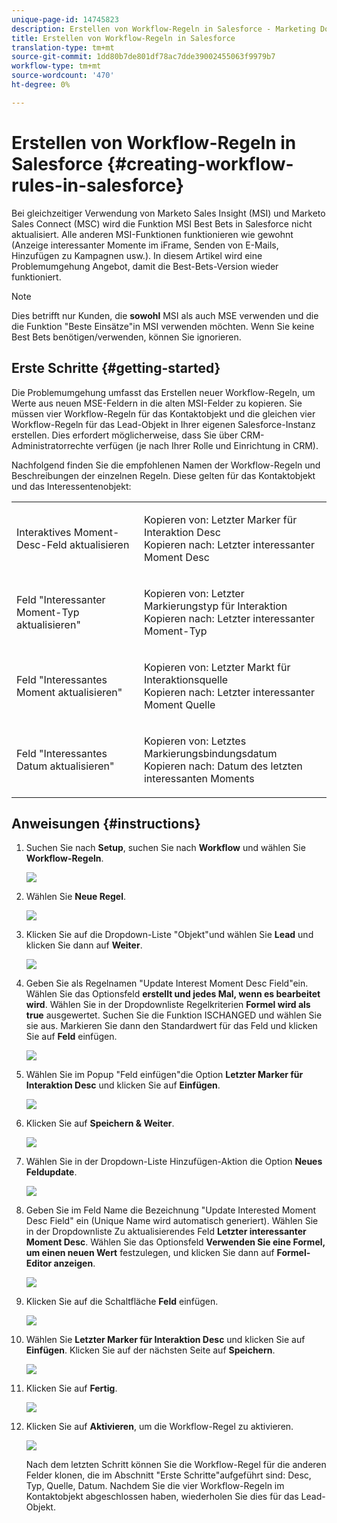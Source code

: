 ```yaml
---
unique-page-id: 14745823
description: Erstellen von Workflow-Regeln in Salesforce - Marketing Docs - Produktdokumentation
title: Erstellen von Workflow-Regeln in Salesforce
translation-type: tm+mt
source-git-commit: 1dd80b7de801df78ac7dde39002455063f9979b7
workflow-type: tm+mt
source-wordcount: '470'
ht-degree: 0%

---
```



# Erstellen von Workflow-Regeln in Salesforce {#creating-workflow-rules-in-salesforce}

Bei gleichzeitiger Verwendung von Marketo Sales Insight (MSI) und Marketo Sales Connect (MSC) wird die Funktion MSI Best Bets in Salesforce nicht aktualisiert. Alle anderen MSI-Funktionen funktionieren wie gewohnt (Anzeige interessanter Momente im iFrame, Senden von E-Mails, Hinzufügen zu Kampagnen usw.). In diesem Artikel wird eine Problemumgehung Angebot, damit die Best-Bets-Version wieder funktioniert.

>[!NOTE]
>
>Dies betrifft nur Kunden, die **sowohl** MSI als auch MSE verwenden und die die Funktion &quot;Beste Einsätze&quot;in MSI verwenden möchten. Wenn Sie keine Best Bets benötigen/verwenden, können Sie ignorieren.

## Erste Schritte {#getting-started}

Die Problemumgehung umfasst das Erstellen neuer Workflow-Regeln, um Werte aus neuen MSE-Feldern in die alten MSI-Felder zu kopieren. Sie müssen vier Workflow-Regeln für das Kontaktobjekt und die gleichen vier Workflow-Regeln für das Lead-Objekt in Ihrer eigenen Salesforce-Instanz erstellen. Dies erfordert möglicherweise, dass Sie über CRM-Administratorrechte verfügen (je nach Ihrer Rolle und Einrichtung in CRM).

Nachfolgend finden Sie die empfohlenen Namen der Workflow-Regeln und Beschreibungen der einzelnen Regeln. Diese gelten für das Kontaktobjekt und das Interessentenobjekt:

<table> 
 <colgroup> 
  <col> 
  <col> 
 </colgroup> 
 <tbody> 
  <tr> 
   <td>Interaktives Moment-Desc-Feld aktualisieren</td> 
   <td><p>Kopieren von: Letzter Marker für Interaktion Desc<br>Kopieren nach: Letzter interessanter Moment Desc</p></td> 
  </tr> 
  <tr> 
   <td>Feld "Interessanter Moment-Typ aktualisieren"</td> 
   <td><p>Kopieren von: Letzter Markierungstyp für Interaktion<br>Kopieren nach: Letzter interessanter Moment-Typ</p></td> 
  </tr> 
  <tr> 
   <td>Feld "Interessantes Moment aktualisieren"</td> 
   <td><p>Kopieren von: Letzter Markt für Interaktionsquelle<br>Kopieren nach: Letzter interessanter Moment Quelle</p></td> 
  </tr> 
  <tr> 
   <td>Feld "Interessantes Datum aktualisieren"</td> 
   <td><p>Kopieren von: Letztes Markierungsbindungsdatum<br>Kopieren nach: Datum des letzten interessanten Moments</p></td> 
  </tr> 
 </tbody> 
</table>

## Anweisungen {#instructions}

1. Suchen Sie nach **Setup**, suchen Sie nach **Workflow** und wählen Sie **Workflow-Regeln**.

   ![](assets/one-1.png)

1. Wählen Sie **Neue Regel**.

   ![](assets/two-1.png)

1. Klicken Sie auf die Dropdown-Liste &quot;Objekt&quot;und wählen Sie **Lead** und klicken Sie dann auf **Weiter**.

   ![](assets/three-1.png)

1. Geben Sie als Regelnamen &quot;Update Interest Moment Desc Field&quot;ein. Wählen Sie das Optionsfeld **erstellt und jedes Mal, wenn es bearbeitet wird**. Wählen Sie in der Dropdownliste Regelkriterien **Formel wird als true** ausgewertet. Suchen Sie die Funktion ISCHANGED und wählen Sie sie aus. Markieren Sie dann den Standardwert für das Feld und klicken Sie auf **Feld** einfügen.

   ![](assets/four-1.png)

1. Wählen Sie im Popup &quot;Feld einfügen&quot;die Option **Letzter Marker für Interaktion Desc** und klicken Sie auf **Einfügen**.

   ![](assets/five-1.png)

1. Klicken Sie auf **Speichern &amp; Weiter**.

   ![](assets/6.png)

1. Wählen Sie in der Dropdown-Liste Hinzufügen-Aktion die Option **Neues Feldupdate**.

   ![](assets/seven.png)

1. Geben Sie im Feld Name die Bezeichnung &quot;Update Interested Moment Desc Field&quot; ein (Unique Name wird automatisch generiert). Wählen Sie in der Dropdownliste Zu aktualisierendes Feld **Letzter interessanter Moment Desc**. Wählen Sie das Optionsfeld **Verwenden Sie eine Formel, um einen neuen Wert** festzulegen, und klicken Sie dann auf **Formel-Editor anzeigen**.

   ![](assets/eight.png)

1. Klicken Sie auf die Schaltfläche **Feld** einfügen.

   ![](assets/9a.png)

1. Wählen Sie **Letzter Marker für Interaktion Desc** und klicken Sie auf **Einfügen**. Klicken Sie auf der nächsten Seite auf **Speichern**.

   ![](assets/nine.png)

1. Klicken Sie auf **Fertig**.

   ![](assets/twelve.png)

1. Klicken Sie auf **Aktivieren**, um die Workflow-Regel zu aktivieren.

   ![](assets/thirteen.png)

   Nach dem letzten Schritt können Sie die Workflow-Regel für die anderen Felder klonen, die im Abschnitt &quot;Erste Schritte&quot;aufgeführt sind: Desc, Typ, Quelle, Datum. Nachdem Sie die vier Workflow-Regeln im Kontaktobjekt abgeschlossen haben, wiederholen Sie dies für das Lead-Objekt.
